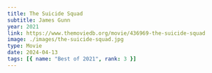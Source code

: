 ```yaml
---
title: The Suicide Squad
subtitle: James Gunn
year: 2021
link: https://www.themoviedb.org/movie/436969-the-suicide-squad
image: ./images/the-suicide-squad.jpg
type: Movie
date: 2024-04-13
tags: [{ name: "Best of 2021", rank: 3 }]
---
```

